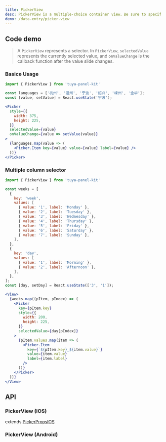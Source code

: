 ```yaml
---
title: PickerView
desc: PickerView is a multiple-choice container view，Be sure to specify a width and height for PickerView, otherwise it will not be rendered。
demo: /data-entry/picker-view
---
```


## Code demo

> A `PickerView` represents a selector. In `PickerView`, `selectedValue` represents the currently selected value, and `onValueChange` is the callback function after the value slide changes.

### Basice Usage

```jsx
import { PickerView } from 'tuya-panel-kit'

const languages = ['杭州', '温州', '宁波', '绍兴', '嵊州', '金华'];
const [value, setValue] = React.useState('宁波');

<Picker
  style={{
    width: 375,
    height: 225,
  }}
  selectedValue={value}
  onValueChange={value => setValue(value)}
>
  {languages.map(value => (
    <Picker.Item key={value} value={value} label={value} />
  ))}
</Picker>
```

### Multiple column selector

```jsx
import { PickerView } from 'tuya-panel-kit'

const weeks = [
  {
    key: 'week',
    values: [
      { value: '1', label: 'Monday' },
      { value: '2', label: 'Tuesday' },
      { value: '3', label: 'Wednesday' },
      { value: '4', label: 'Thursday' },
      { value: '5', label: 'Friday' },
      { value: '6', label: 'Saturday' },
      { value: '7', label: 'Sunday' },
    ],
  },
  {
    key: 'day',
    values: [
      { value: '1', label: 'Morning' },
      { value: '2', label: 'Afternoon' },
    ],
  },
];
const [day, setDay] = React.useState(['3', '1']);

<View>
  {weeks.map((pItem, pIndex) => (
    <Picker
      key={pItem.key}
      style={{
        width: 200,
        height: 225,
      }}
      selectedValue={day[pIndex]}
    >
      {pItem.values.map(item => (
        <Picker.Item
          key={`${pItem.key}_${item.value}`}
          value={item.value}
          label={item.label}
        />
      ))}
    </Picker>
  ))}
</View>
```

## API

### PickerView (IOS)

extends [PickerPropsIOS](https://reactnative.dev/docs/picker#props)

<API name="PickerViewIOSProps" />

### PickerView (Android)

<API name="PickerViewProps"></API>
